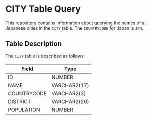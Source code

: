 # CITY Table Query

This repository contains information about querying the names of all Japanese cities in the `CITY` table. The `COUNTRYCODE` for Japan is `JPN`.

## Table Description

The `CITY` table is described as follows:

| Field        | Type           |
|--------------|----------------|
| ID           | NUMBER         |
| NAME         | VARCHAR2(17)   |
| COUNTRYCODE  | VARCHAR2(3)    |
| DISTRICT     | VARCHAR2(20)   |
| POPULATION   | NUMBER         |
